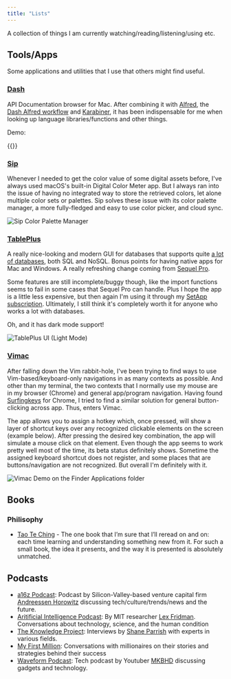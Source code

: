 ```yaml
---
title: "Lists"
---
```


A collection of things I am currently watching/reading/listening/using etc.

## Tools/Apps

Some applications and utilities that I use that others might find useful.

### [Dash](https://kapeli.com/dash)

API Documentation browser for Mac. After combining it with [Alfred](https://www.alfredapp.com/), the [Dash Alfred workflow](https://github.com/Kapeli/Dash-Alfred-Workflow) and [Karabiner](https://pqrs.org/osx/karabiner/), it has been indispensable for me when looking up language libraries/functions and other things.

Demo:

{{<youtube dtvA35W1BvM>}}

### [Sip](https://sipapp.io/)

Whenever I needed to get the color value of some digital assets before, I've always used macOS's built-in Digital Color Meter app. But I always ran into the issue of having no integrated way to store the retrieved colors, let alone multiple color sets or palettes. Sip solves these issue with its color palette manager, a more fully-fledged and easy to use color picker, and cloud sync.

![Sip Color Palette Manager](/images/lists/sip.png)

### [TablePlus](https://tableplus.com/)

A really nice-looking and modern GUI for databases that supports quite [a lot of databases](https://docs.tableplus.com/#supported-databases), both SQL and NoSQL. Bonus points for having native apps for Mac and Windows. A really refreshing change coming from [Sequel Pro](http://sequelpro.com/). 

Some features are still incomplete/buggy though, like the import functions seems to fail in some cases that Sequel Pro can handle. Plus I hope the app is a little less expensive, but then again I'm using it through my [SetApp subscription](https://setapp.com/). Ultimately, I still think it's completely worth it for anyone who works a lot with databases.

Oh, and it has dark mode support!

![TablePlus UI (Light Mode)](/images/lists/tableplus.png)

### [Vimac](https://vimacapp.com/)

After falling down the Vim rabbit-hole, I've been trying to find ways to use Vim-based/keyboard-only navigations in as many contexts as possible. And other than my terminal, the two contexts that I normally use my mouse are in my browser (Chrome) and general app/program navigation. Having found [Surfingkeys](https://github.com/brookhong/Surfingkeys) for Chrome, I tried to find a similar solution for general button-clicking across app. Thus, enters Vimac.

The app allows you to assign a hotkey which, once pressed, will show a layer of shortcut keys over any recognized clickable elements on the screen (example below). After pressing the desired key combination, the app will simulate a mouse click on that element. Even though the app seems to work pretty well most of the time, its beta status definitely shows. Sometime the assigned keyboard shortcut does not register, and some places that are buttons/navigation are not recognized. But overall I'm definitely with it.

![Vimac Demo on the Finder Applications folder](/images/lists/vimac.png)

## Books

### Philisophy 

- [Tao Te Ching](https://www.amazon.com/gp/product/0679724346?ie=UTF8) - The one book that I’m sure that I’ll reread on and on: each time learning and understanding something new from it. For such a small book, the idea it presents, and the way it is presented is absolutely unmatched.

## Podcasts

- [a16z Podcast](https://www.listennotes.com/podcasts/a16z-podcast-andreessen-horowitz-IWF2alEr-9h/): Podcast by Silicon-Valley-based venture capital firm [Andreessen Horowitz](https://a16z.com/) discussing tech/culture/trends/news and the future.
- [Aritificial Intelligence Podcast](https://www.listennotes.com/podcasts/artificial-intelligence-ai-podcast-with-lex-YRs7Zkd0n4l/): By MIT researcher [Lex Fridman](https://twitter.com/lexfridman). Conversations about technology, science, and the human condition
- [The Knowledge Project](https://www.listennotes.com/podcasts/the-knowledge-project-with-shane-parrish-RoXxgNCyDmE/): Interviews by [Shane Parrish](https://twitter.com/ShaneAParrish) with experts in various fields.
- [My First Million](https://www.listennotes.com/podcasts/my-first-million-the-hustle-shaan-puri-Vmz8LP7xJOS/): Conversations with millionaires on their stories and strategies behind their success
- [Waveform Podcast](https://www.listennotes.com/podcasts/waveform-the-mkbhd-podcast-studio71-vliqrx6DSMG/): Tech podcast by Youtuber [MKBHD](https://www.youtube.com/user/marquesbrownlee) discussing gadgets and technology.

